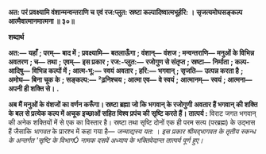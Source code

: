 **अत: परं प्रवक्ष्यामि वंशान्मन्वन्तराणि च** **एवं रज:प्लुत: स्रष्टा कल्पादिष्वात्मभूर्हरि: ।** **सृजत्यमोघसङ्कल्प आत्मैवात्मानमात्मना ॥ ३०॥** 

**शब्दार्थ** 

**अत:—** **यहाँ** **; परम्—** **बाद में** **; प्रवक्ष्यामि—** **बतलाऊँगा** **; वंशान्—** **वंशज** **; मन्वन्तराणि—** **मनुओं के विभिन्न अवतरण** **; च—** **तथा** **;** **एवम्—** **इस प्रकार** **; रज:-प्लुत:—** **रजोगुण से संतृप्त** **; स्रष्टा—** **निर्माता** **; कल्प-आदिषु—** **विभिन्न कल्पों में** **; आत्म-भू:—** **स्वयं** **अवतार** **; हरि:—** **भगवान्** **; सृजति—** **उत्पन्न करता है** **; अमोघ—** **बिना चूक के** **; सङ्कल्प:—** **²ढ़निश्चय** **; आत्मा एव—** **वे स्वयं** **;** **आत्मानम्—** **स्वयं** **; आत्मना—** **अपनी ही शक्ति से।** **.** 

**अब मैं मनुओं के वंशजों का वर्णन करूँगा। स्रष्टा ब्रह्मा जो कि भगवान् के रजोगुणी** **अवतार हैं भगवान् की शक्ति के बल से प्रत्येक कल्प में अचूक इच्छाओं सहित विश्व प्रपंच की** **सृष्टि करते हैं।** **तात्पर्य :** विराट जगत भगवान् की अनेक शक्तियों में से एक का विस्तार है। स्रष्टा तथा सृष्टि दोनों एक ही परम सत्य (परब्रह्म) के उद्भास हैं जैसाकि *भागवत* के प्रारश्भ में कहा गया है— *जन्माद्यस्य* *यत:* । *इस प्रकार श्रीमद्भागवत के तृतीय स्कन्ध के अन्तर्गत 'सृष्टि के विभागÓ नामक दसवें अध्याय के* *भक्तिवेदान्त तात्पर्य पूर्ण हुए।* 